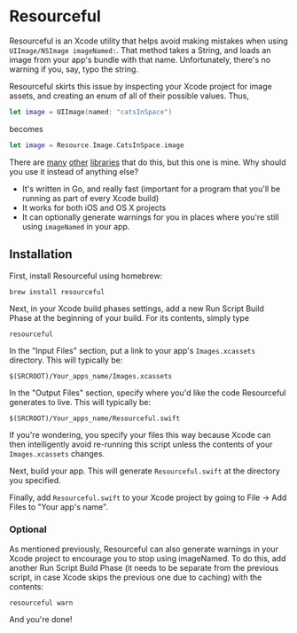 # Resourceful

Resourceful is an Xcode utility that helps avoid making mistakes when using `UIImage/NSImage imageNamed:`. That method takes a String, and loads an image from your app's bundle with that name. Unfortunately, there's no warning if you, say, typo the string.

Resourceful skirts this issue by inspecting your Xcode project for image assets, and creating an enum of all of their possible values. Thus,
```swift
let image = UIImage(named: "catsInSpace")
```

becomes
```swift
let image = Resource.Image.CatsInSpace.image
```

There are [many][0] [other][1] [libraries][2] that do this, but this one is mine. Why should you use it instead of anything else?
- It's written in Go, and really fast (important for a program that you'll be running as part of every Xcode build)
- It works for both iOS and OS X projects
- It can optionally generate warnings for you in places where you're still using `imageNamed` in your app.

## Installation

First, install Resourceful using homebrew:
```
brew install resourceful
```

Next, in your Xcode build phases settings, add a new Run Script Build Phase at the beginning of your build. For its contents, simply type
```
resourceful
```

In the "Input Files" section, put a link to your app's `Images.xcassets` directory. This will typically be:
```
$(SRCROOT)/Your_apps_name/Images.xcassets
```

In the "Output Files" section, specify where you'd like the code Resourceful generates to live. This will typically be:
```
$(SRCROOT)/Your_apps_name/Resourceful.swift
```

If you're wondering, you specify your files this way because Xcode can then intelligently avoid re-running this script unless the contents of your `Images.xcassets` changes.

Next, build your app. This will generate `Resourceful.swift` at the directory you specified.

Finally, add `Resourceful.swift` to your Xcode project by going to File -> Add Files to "Your app's name".

### Optional

As mentioned previously, Resourceful can also generate warnings in your Xcode project to encourage you to stop using imageNamed. To do this, add another Run Script Build Phase (it needs to be separate from the previous script, in case Xcode skips the previous one due to caching) with the contents:
```
resourceful warn
```

And you're done!

[0]: https://github.com/mac-cain13/R.swift
[1]: https://github.com/AliSoftware/SwiftGen
[2]: https://github.com/kaandedeoglu/Shark
